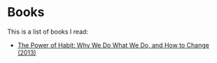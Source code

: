 # Books

This is a list of books I read:

 - [The Power of Habit: Why We Do What We Do, and How to Change (2013)](https://github.com/horia-delicoti/books#mindset)
